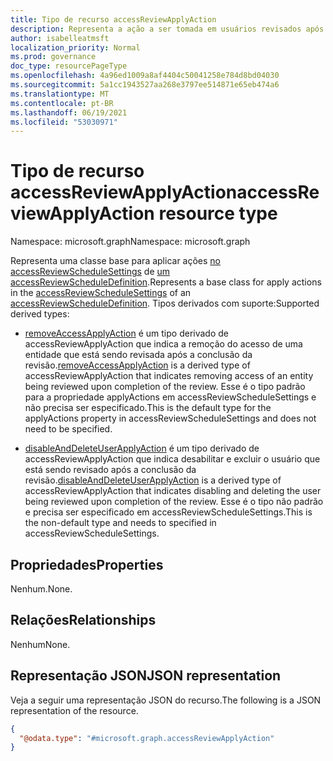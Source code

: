 ```yaml
---
title: Tipo de recurso accessReviewApplyAction
description: Representa a ação a ser tomada em usuários revisados após a conclusão de uma instância de revisão de acesso.
author: isabelleatmsft
localization_priority: Normal
ms.prod: governance
doc_type: resourcePageType
ms.openlocfilehash: 4a96ed1009a8af4404c50041258e784d8bd04030
ms.sourcegitcommit: 5a1cc1943527aa268e3797ee514871e65eb474a6
ms.translationtype: MT
ms.contentlocale: pt-BR
ms.lasthandoff: 06/19/2021
ms.locfileid: "53030971"
---
```

# <a name="accessreviewapplyaction-resource-type"></a><span data-ttu-id="a3033-103">Tipo de recurso accessReviewApplyAction</span><span class="sxs-lookup"><span data-stu-id="a3033-103">accessReviewApplyAction resource type</span></span>

<span data-ttu-id="a3033-104">Namespace: microsoft.graph</span><span class="sxs-lookup"><span data-stu-id="a3033-104">Namespace: microsoft.graph</span></span>

<span data-ttu-id="a3033-105">Representa uma classe base para aplicar ações [no accessReviewScheduleSettings](accessreviewschedulesettings.md) de [um accessReviewScheduleDefinition](accessreviewscheduledefinition.md).</span><span class="sxs-lookup"><span data-stu-id="a3033-105">Represents a base class for apply actions in the [accessReviewScheduleSettings](accessreviewschedulesettings.md) of an [accessReviewScheduleDefinition](accessreviewscheduledefinition.md).</span></span> <span data-ttu-id="a3033-106">Tipos derivados com suporte:</span><span class="sxs-lookup"><span data-stu-id="a3033-106">Supported derived types:</span></span>

- <span data-ttu-id="a3033-107">[removeAccessApplyAction](removeaccessapplyaction.md) é um tipo derivado de accessReviewApplyAction que indica a remoção do acesso de uma entidade que está sendo revisada após a conclusão da revisão.</span><span class="sxs-lookup"><span data-stu-id="a3033-107">[removeAccessApplyAction](removeaccessapplyaction.md) is a derived type of accessReviewApplyAction that indicates removing access of an entity being reviewed upon completion of the review.</span></span> <span data-ttu-id="a3033-108">Esse é o tipo padrão para a propriedade applyActions em accessReviewScheduleSettings e não precisa ser especificado.</span><span class="sxs-lookup"><span data-stu-id="a3033-108">This is the default type for the applyActions property in accessReviewScheduleSettings and does not need to be specified.</span></span>

- <span data-ttu-id="a3033-109">[disableAndDeleteUserApplyAction](disableanddeleteuserapplyaction.md) é um tipo derivado de accessReviewApplyAction que indica desabilitar e excluir o usuário que está sendo revisado após a conclusão da revisão.</span><span class="sxs-lookup"><span data-stu-id="a3033-109">[disableAndDeleteUserApplyAction](disableanddeleteuserapplyaction.md) is a derived type of accessReviewApplyAction that indicates disabling and deleting the user being reviewed upon completion of the review.</span></span> <span data-ttu-id="a3033-110">Esse é o tipo não padrão e precisa ser especificado em accessReviewScheduleSettings.</span><span class="sxs-lookup"><span data-stu-id="a3033-110">This is the non-default type and needs to specified in accessReviewScheduleSettings.</span></span>

## <a name="properties"></a><span data-ttu-id="a3033-111">Propriedades</span><span class="sxs-lookup"><span data-stu-id="a3033-111">Properties</span></span>
<span data-ttu-id="a3033-112">Nenhum.</span><span class="sxs-lookup"><span data-stu-id="a3033-112">None.</span></span>

## <a name="relationships"></a><span data-ttu-id="a3033-113">Relações</span><span class="sxs-lookup"><span data-stu-id="a3033-113">Relationships</span></span>
<span data-ttu-id="a3033-114">Nenhum</span><span class="sxs-lookup"><span data-stu-id="a3033-114">None.</span></span>

## <a name="json-representation"></a><span data-ttu-id="a3033-115">Representação JSON</span><span class="sxs-lookup"><span data-stu-id="a3033-115">JSON representation</span></span>
<span data-ttu-id="a3033-116">Veja a seguir uma representação JSON do recurso.</span><span class="sxs-lookup"><span data-stu-id="a3033-116">The following is a JSON representation of the resource.</span></span>
<!-- {
  "blockType": "resource",
  "@odata.type": "microsoft.graph.accessReviewApplyAction"
}
-->
``` json
{
  "@odata.type": "#microsoft.graph.accessReviewApplyAction"
}
```

